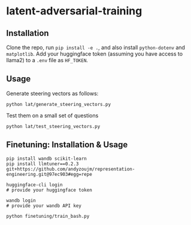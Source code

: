 # latent-adversarial-training

## Installation
Clone the repo, run `pip install -e .`, and also install `python-dotenv` and `matplotlib`.
Add your huggingface token (assuming you have access to llama2) to a `.env` file as `HF_TOKEN`.
## Usage
Generate steering vectors as follows:
```
python lat/generate_steering_vectors.py
```
Test them on a small set of questions
```
python lat/test_steering_vectors.py
```

## Finetuning: Installation & Usage

```
pip install wandb scikit-learn
pip install llmtuner==0.2.3 git+https://github.com/andyzoujm/representation-engineering.git@97ec903#egg=repe

huggingface-cli login
# provide your huggingface token

wandb login
# provide your wandb API key

python finetuning/train_bash.py
```